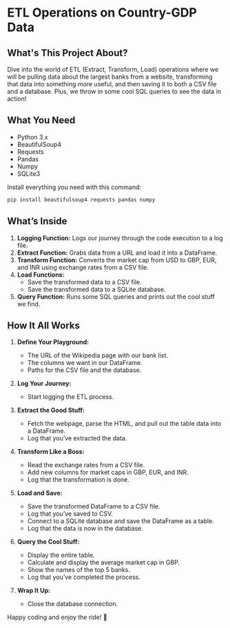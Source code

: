 # ETL Operations on Country-GDP Data

## What's This Project About?
Dive into the world of ETL (Extract, Transform, Load) operations where we will be pulling data about the largest banks from a website, transforming that data into something more useful, and then saving it to both a CSV file and a database. Plus, we throw in some cool SQL queries to see the data in action!

## What You Need
- Python 3.x
- BeautifulSoup4
- Requests
- Pandas
- Numpy
- SQLite3

Install everything you need with this command:
```sh
pip install beautifulsoup4 requests pandas numpy
```

## What’s Inside
1. **Logging Function:** Logs our journey through the code execution to a log file.
2. **Extract Function:** Grabs data from a URL and load it into a DataFrame.
3. **Transform Function:** Converts the market cap from USD to GBP, EUR, and INR using exchange rates from a CSV file.
4. **Load Functions:** 
    - Save the transformed data to a CSV file.
    - Save the transformed data to a SQLite database.
5. **Query Function:** Runs some SQL queries and prints out the cool stuff we find.

## How It All Works
1. **Define Your Playground:**
    - The URL of the Wikipedia page with our bank list.
    - The columns we want in our DataFrame.
    - Paths for the CSV file and the database.

2. **Log Your Journey:**
    - Start logging the ETL process.

3. **Extract the Good Stuff:**
    - Fetch the webpage, parse the HTML, and pull out the table data into a DataFrame.
    - Log that you’ve extracted the data.

4. **Transform Like a Boss:**
    - Read the exchange rates from a CSV file.
    - Add new columns for market caps in GBP, EUR, and INR.
    - Log that the transformation is done.

5. **Load and Save:**
    - Save the transformed DataFrame to a CSV file.
    - Log that you’ve saved to CSV.
    - Connect to a SQLite database and save the DataFrame as a table.
    - Log that the data is now in the database.

6. **Query the Cool Stuff:**
    - Display the entire table.
    - Calculate and display the average market cap in GBP.
    - Show the names of the top 5 banks.
    - Log that you’ve completed the process.

7. **Wrap It Up:**
    - Close the database connection.

Happy coding and enjoy the ride! 🚀
